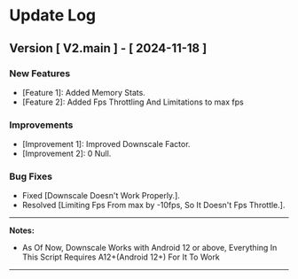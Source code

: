 
# Update Log

## Version [ V2.main ] - [ 2024-11-18 ]
### New Features
- [Feature 1]: Added Memory Stats.
- [Feature 2]: Added Fps Throttling And Limitations to max fps

### Improvements
- [Improvement 1]: Improved Downscale Factor.
- [Improvement 2]: 0 Null.

### Bug Fixes
- Fixed [Downscale Doesn't Work Properly.].
- Resolved [Limiting Fps From max by -10fps, So It Doesn't Fps Throttle.].


---

**Notes:**  
- As Of Now, Downscale Works with Android 12 or above, Everything In This Script Requires A12+(Android 12+) For It To Work

---
